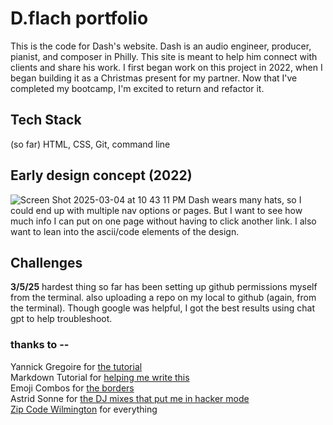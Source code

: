 # D.flach portfolio

This is the code for Dash's website. Dash is an audio engineer, producer, pianist, and composer in Philly. This site is meant to help him connect with clients and share his work. 
I first began work on this project in 2022, when I began building it as a Christmas present for my partner. Now that I've completed my bootcamp, I'm excited to return and refactor it. 

## Tech Stack
(so far) HTML, CSS, Git, command line

## Early design concept (2022)
![Screen Shot 2025-03-04 at 10 43 11 PM](https://github.com/user-attachments/assets/f843ed54-b8be-445c-990d-197f95d0a71b)
Dash wears many hats, so I could end up with multiple nav options or pages. But I want to see how much info I can put on one page without having to click another link. I also want to lean into the ascii/code elements of the design. 

## Challenges
**3/5/25** hardest thing so far has been setting up github permissions myself from the terminal. also uploading a repo on my local to github (again, from the terminal). Though google was helpful, I got the best results using chat gpt to help troubleshoot.

### thanks to -- 
Yannick Gregoire for [the tutorial](https://www.awwwards.com/academy/course/html-css-and-javascript-for-beginners)<br>
Markdown Tutorial for [helping me write this](https://www.awwwards.com/academy/course/html-css-and-javascript-for-beginners)<br>
Emoji Combos for [the borders](https://emojicombos.com/border)<br>
Astrid Sonne for [the DJ mixes that put me in hacker mode](https://www.astridsonne.com/works)<br>
[Zip Code Wilmington](https://zipcodewilmington.com/) for everything
